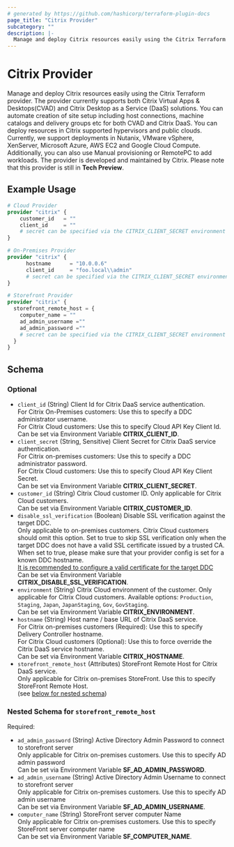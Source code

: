 ```yaml
---
# generated by https://github.com/hashicorp/terraform-plugin-docs
page_title: "Citrix Provider"
subcategory: ""
description: |-
  Manage and deploy Citrix resources easily using the Citrix Terraform provider. The provider currently supports both Citrix Virtual Apps & Desktops(CVAD) and Citrix Desktop as a Service (DaaS) solutions. You can automate creation of site setup including host connections, machine catalogs and delivery groups etc for both CVAD and Citrix DaaS. You can deploy resources in Citrix supported hypervisors and public clouds. Currently, we support deployments in Nutanix, VMware vSphere, XenServer, Microsoft Azure, AWS EC2 and Google Cloud Compute. Additionally, you can also use Manual provisioning or RemotePC to add workloads. The provider is developed and maintained by Citrix. Please note that this provider is still in Tech Preview.
---
```


# Citrix Provider

Manage and deploy Citrix resources easily using the Citrix Terraform provider. The provider currently supports both Citrix Virtual Apps & Desktops(CVAD) and Citrix Desktop as a Service (DaaS) solutions. You can automate creation of site setup including host connections, machine catalogs and delivery groups etc for both CVAD and Citrix DaaS. You can deploy resources in Citrix supported hypervisors and public clouds. Currently, we support deployments in Nutanix, VMware vSphere, XenServer, Microsoft Azure, AWS EC2 and Google Cloud Compute. Additionally, you can also use Manual provisioning or RemotePC to add workloads. The provider is developed and maintained by Citrix. Please note that this provider is still in **Tech Preview**.

## Example Usage

```terraform
# Cloud Provider
provider "citrix" {
    customer_id   = ""
    client_id     = ""
    # secret can be specified via the CITRIX_CLIENT_SECRET environment variable
}

# On-Premises Provider
provider "citrix" {
      hostname      = "10.0.0.6"
      client_id     = "foo.local\\admin"
      # secret can be specified via the CITRIX_CLIENT_SECRET environment variable
}

# Storefront Provider
provider "citrix" {
  storefront_remote_host = {
    computer_name = ""
    ad_admin_username =""
    ad_admin_password =""
    # secret can be specified via the CITRIX_CLIENT_SECRET environment variable
  }
}
```

<!-- schema generated by tfplugindocs -->
## Schema

### Optional

- `client_id` (String) Client Id for Citrix DaaS service authentication. <br />For Citrix On-Premises customers: Use this to specify a DDC administrator username. <br />For Citrix Cloud customers: Use this to specify Cloud API Key Client Id.<br />Can be set via Environment Variable **CITRIX_CLIENT_ID**.
- `client_secret` (String, Sensitive) Client Secret for Citrix DaaS service authentication. <br />For Citrix on-premises customers: Use this to specify a DDC administrator password. <br />For Citrix Cloud customers: Use this to specify Cloud API Key Client Secret.<br />Can be set via Environment Variable **CITRIX_CLIENT_SECRET**.
- `customer_id` (String) Citrix Cloud customer ID. Only applicable for Citrix Cloud customers.<br />Can be set via Environment Variable **CITRIX_CUSTOMER_ID**.
- `disable_ssl_verification` (Boolean) Disable SSL verification against the target DDC. <br />Only applicable to on-premises customers. Citrix Cloud customers should omit this option. Set to true to skip SSL verification only when the target DDC does not have a valid SSL certificate issued by a trusted CA. <br />When set to true, please make sure that your provider config is set for a known DDC hostname. <br />[It is recommended to configure a valid certificate for the target DDC](https://docs.citrix.com/en-us/citrix-virtual-apps-desktops/install-configure/install-core/secure-web-studio-deployment) <br />Can be set via Environment Variable **CITRIX_DISABLE_SSL_VERIFICATION**.
- `environment` (String) Citrix Cloud environment of the customer. Only applicable for Citrix Cloud customers. Available options: `Production`, `Staging`, `Japan`, `JapanStaging`, `Gov`, `GovStaging`. <br />Can be set via Environment Variable **CITRIX_ENVIRONMENT**.
- `hostname` (String) Host name / base URL of Citrix DaaS service. <br />For Citrix on-premises customers (Required): Use this to specify Delivery Controller hostname. <br />For Citrix Cloud customers (Optional): Use this to force override the Citrix DaaS service hostname.<br />Can be set via Environment Variable **CITRIX_HOSTNAME**.
- `storefront_remote_host` (Attributes) StoreFront Remote Host for Citrix DaaS service. <br />Only applicable for Citrix on-premises StoreFront. Use this to specify StoreFront Remote Host. <br /> (see [below for nested schema](#nestedatt--storefront_remote_host))

<a id="nestedatt--storefront_remote_host"></a>
### Nested Schema for `storefront_remote_host`

Required:

- `ad_admin_password` (String) Active Directory Admin Password to connect to storefront server <br />Only applicable for Citrix on-premises customers. Use this to specify AD admin password<br />Can be set via Environment Variable **SF_AD_ADMIN_PASSWORD**.
- `ad_admin_username` (String) Active Directory Admin Username to connect to storefront server <br />Only applicable for Citrix on-premises customers. Use this to specify AD admin username <br />Can be set via Environment Variable **SF_AD_ADMIN_USERNAME**.
- `computer_name` (String) StoreFront server computer Name <br />Only applicable for Citrix on-premises customers. Use this to specify StoreFront server computer name <br />Can be set via Environment Variable **SF_COMPUTER_NAME**.
